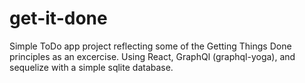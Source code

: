 # get-it-done

Simple ToDo app project reflecting some of the Getting Things Done principles as an excercise.
Using React, GraphQl (graphql-yoga), and sequelize with a simple sqlite database.
